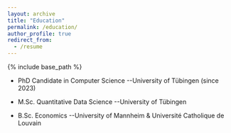 ```yaml
---
layout: archive
title: "Education"
permalink: /education/
author_profile: true
redirect_from:
  - /resume
---
```


{% include base_path %}


- PhD Candidate in Computer Science
--University of Tübingen (since 2023)


- M.Sc. Quantitative Data Science
--University of Tübingen


- B.Sc. Economics
--University of Mannheim & Université Catholique de Louvain
